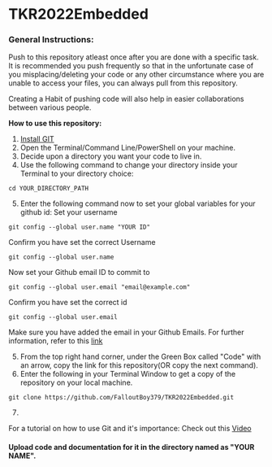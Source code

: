 # TKR2022Embedded

### General Instructions:
Push to this repository atleast once after you are done with a specific task. It is recommended you push frequently so that in the unfortunate case of you misplacing/deleting your code or any other circumstance where you are unable to access your files, you can always pull from this repository. 

Creating a Habit of pushing code will also help in easier collaborations between various people.

**How to use this repository:**
1) [Install GIT](https://git-scm.com/downloads "Download GIT for Windows, Mac or Linux")
2) Open the Terminal/Command Line/PowerShell on your machine.
3) Decide upon a directory you want your code to live in.
4) Use the following command to change your directory inside your Terminal to your directory choice:
```
cd YOUR_DIRECTORY_PATH
```
5) Enter the following command now to set your global variables for your github id:
Set your username
```
git config --global user.name "YOUR ID"
```
Confirm you have set the correct Username
```
git config --global user.name
```
Now set your Github email ID to commit to
```
git config --global user.email "email@example.com"
```
Confirm you have set the correct id
```
git config --global user.email
```
Make sure you have added the email in your Github Emails. For further information, refer to this [link](https://docs.github.com/en/account-and-profile/setting-up-and-managing-your-github-user-account/managing-email-preferences/adding-an-email-address-to-your-github-account "Add Email Address to your Github account")

5) From the top right hand corner, under the Green Box called "Code" with an arrow, copy the link for this repository(OR copy the next command).
6) Enter the following in your Terminal Window to get a copy of the repository on your local machine.
```
git clone https://github.com/FalloutBoy379/TKR2022Embedded.git
```
7) 
For a tutorial on how to use Git and it's importance: Check out this [Video](https://youtu.be/DVRQoVRzMIY "Importance of using GIT")

#### Upload code and documentation for it in the directory named as "YOUR NAME". 
